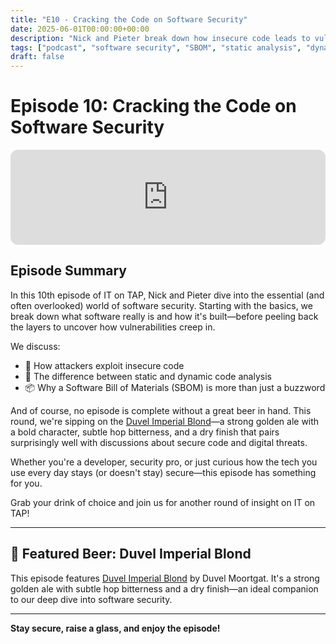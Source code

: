 ```yaml
---
title: "E10 - Cracking the Code on Software Security"
date: 2025-06-01T00:00:00+00:00
description: "Nick and Pieter break down how insecure code leads to vulnerabilities, explore static vs. dynamic analysis, and sip a Duvel Imperial Blond while stressing the importance of an SBOM."
tags: ["podcast", "software security", "SBOM", "static analysis", "dynamic analysis", "beer"]
draft: false
---
```


# Episode 10: Cracking the Code on Software Security

<iframe style="border-radius:12px" src="https://open.spotify.com/embed/episode/72Lg1LJObyqs6fffosJG9M?utm_source=generator&theme=0" width="100%" height="152" frameBorder="0" allowfullscreen="" allow="autoplay; clipboard-write; encrypted-media; fullscreen; picture-in-picture" loading="lazy"></iframe>

## Episode Summary

In this 10th episode of IT on TAP, Nick and Pieter dive into the essential (and often overlooked) world of software security. Starting with the basics, we break down what software really is and how it's built—before peeling back the layers to uncover how vulnerabilities creep in.

We discuss:
- 🔐 How attackers exploit insecure code
- 🔨 The difference between static and dynamic code analysis
- 📦 Why a Software Bill of Materials (SBOM) is more than just a buzzword

And of course, no episode is complete without a great beer in hand. This round, we're sipping on the [Duvel Imperial Blond](https://untappd.com/b/duvel-moortgat-duvel-imperial-blond/6203637)—a strong golden ale with a bold character, subtle hop bitterness, and a dry finish that pairs surprisingly well with discussions about secure code and digital threats.

Whether you're a developer, security pro, or just curious how the tech you use every day stays (or doesn't stay) secure—this episode has something for you.

Grab your drink of choice and join us for another round of insight on IT on TAP!

---

## 🍺 Featured Beer: Duvel Imperial Blond

This episode features [Duvel Imperial Blond](https://untappd.com/b/duvel-moortgat-duvel-imperial-blond/6203637) by Duvel Moortgat. It's a strong golden ale with subtle hop bitterness and a dry finish—an ideal companion to our deep dive into software security.

---

**Stay secure, raise a glass, and enjoy the episode!**
